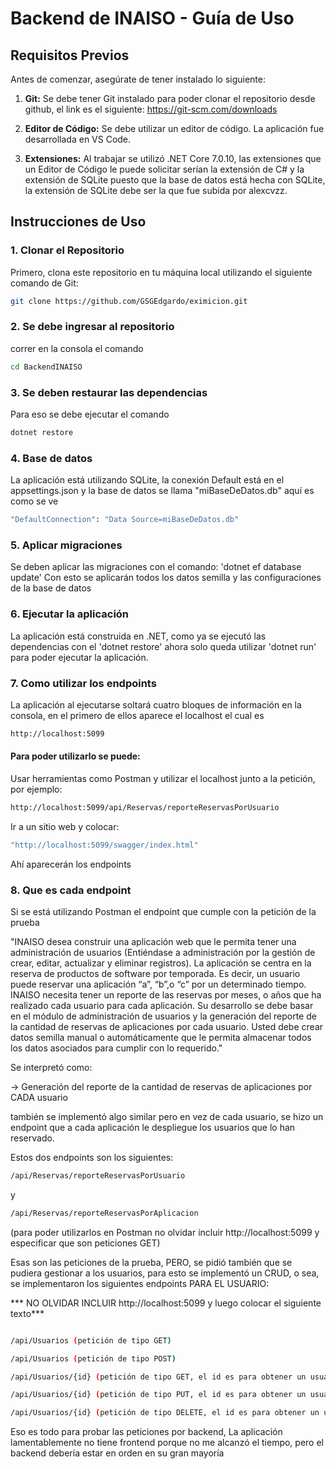 # Backend de INAISO - Guía de Uso

## Requisitos Previos

Antes de comenzar, asegúrate de tener instalado lo siguiente:


1. **Git:** Se debe tener Git instalado para poder clonar el repositorio desde github, el link es el siguiente: https://git-scm.com/downloads

2. **Editor de Código:** Se debe utilizar un editor de código. La aplicación fue desarrollada en VS Code.

3. **Extensiones:** Al trabajar se utilizó .NET Core 7.0.10, las extensiones que un Editor de Código le puede solicitar serían la extensión de C# y la extensión de SQLite puesto que la base de datos está hecha con SQLite, la extensión de SQLite debe ser la que fue subida por alexcvzz.

## Instrucciones de Uso

### 1. Clonar el Repositorio

Primero, clona este repositorio en tu máquina local utilizando el siguiente comando de Git:

```bash
git clone https://github.com/GSGEdgardo/eximicion.git
```

### 2. Se debe ingresar al repositorio 
correr en la consola el comando
```bash
cd BackendINAISO
```
### 3. Se deben restaurar las dependencias

Para eso se debe ejecutar el comando 
```bash
dotnet restore
```
### 4. Base de datos

La aplicación está utilizando SQLite, la conexión Default está en el appsettings.json y la base de datos se llama "miBaseDeDatos.db"
aquí es como se ve 
```bash
"DefaultConnection": "Data Source=miBaseDeDatos.db"
```

### 5. Aplicar migraciones

Se deben aplicar las migraciones con el comando: 'dotnet ef database update'
Con esto se aplicarán todos los datos semilla y las configuraciones de la base de datos

### 6. Ejecutar la aplicación

La aplicación está construida en .NET, como ya se ejecutó las dependencias con el 'dotnet restore' ahora solo queda utilizar 'dotnet run' para poder ejecutar la aplicación.

### 7. Como utilizar los endpoints

La aplicación al ejecutarse soltará cuatro bloques de información en la consola, en el primero de ellos aparece el localhost el cual es 
```bash
http://localhost:5099
```

#### Para poder utilizarlo se puede:

Usar herramientas como Postman y utilizar el localhost junto a la petición, por ejemplo: 

```bash
http://localhost:5099/api/Reservas/reporteReservasPorUsuario
```
 
Ir a un sitio web y colocar: 

```bash
"http://localhost:5099/swagger/index.html"
```

Ahí aparecerán los endpoints

### 8. Que es cada endpoint

Si se está utilizando Postman el endpoint que cumple con la petición de la prueba 

"INAISO desea construir una aplicación web que le permita tener una administración de usuarios
(Entiéndase a administración por la gestión de crear, editar, actualizar y eliminar registros). La aplicación
se centra en la reserva de productos de software por temporada. Es decir, un usuario puede reservar una
aplicación “a”, “b”,o “c” por un determinado tiempo. INAISO necesita tener un reporte de las reservas por
meses, o años que ha realizado cada usuario para cada aplicación. Su desarrollo se debe basar en el
módulo de administración de usuarios y la generación del reporte de la cantidad de reservas de
aplicaciones por cada usuario. Usted debe crear datos semilla manual o automáticamente que le permita
almacenar todos los datos asociados para cumplir con lo requerido."

Se interpretó como:

-> Generación del reporte de la cantidad de reservas de aplicaciones por CADA usuario

también se implementó algo similar pero en vez de cada usuario, se hizo un endpoint que a cada aplicación le despliegue los usuarios que lo han reservado.

Estos dos endpoints son los siguientes:

```bash
/api/Reservas/reporteReservasPorUsuario
```

y

```bash
/api/Reservas/reporteReservasPorAplicacion
```

(para poder utilizarlos en Postman no olvidar incluir http://localhost:5099 y especificar que son peticiones GET)


Esas son las peticiones de la prueba, PERO, se pidió también que se pudiera gestionar a los usuarios, para esto se implementó un CRUD,
o sea, se implementaron los siguientes endpoints PARA EL USUARIO:

*** NO OLVIDAR INCLUIR http://localhost:5099 y luego colocar el siguiente texto***

```bash

/api/Usuarios (petición de tipo GET)

/api/Usuarios (petición de tipo POST)

/api/Usuarios/{id} (petición de tipo GET, el id es para obtener un usuario específico buscado por su id)

/api/Usuarios/{id} (petición de tipo PUT, el id es para obtener un usuario específico buscado por su id)

/api/Usuarios/{id} (petición de tipo DELETE, el id es para obtener un usuario específico buscado por su id)
```
Eso es todo para probar las peticiones por backend, La aplicación lamentablemente no tiene frontend porque no me alcanzó el tiempo, pero el backend debería estar en orden en su gran mayoría
